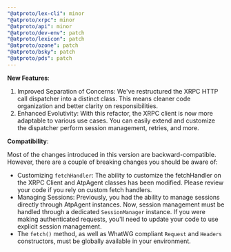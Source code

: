 ```yaml
---
"@atproto/lex-cli": minor
"@atproto/xrpc": minor
"@atproto/api": minor
"@atproto/dev-env": patch
"@atproto/lexicon": patch
"@atproto/ozone": patch
"@atproto/bsky": patch
"@atproto/pds": patch
---
```


**New Features**:

1) Improved Separation of Concerns: We've restructured the XRPC HTTP call
   dispatcher into a distinct class. This means cleaner code organization and
   better clarity on responsibilities.
2) Enhanced Evolutivity: With this refactor, the XRPC client is now more
   adaptable to various use cases. You can easily extend and customize the
   dispatcher perform session management, retries, and more.

**Compatibility**:

Most of the changes introduced in this version are backward-compatible. However,
there are a couple of breaking changes you should be aware of:

- Customizing `fetchHandler`: The ability to customize the fetchHandler on the
  XRPC Client and AtpAgent classes has been modified. Please review your code if
  you rely on custom fetch handlers.
- Managing Sessions: Previously, you had the ability to manage sessions directly
  through AtpAgent instances. Now, session management must be handled through a
  dedicated `SessionManager` instance. If you were making authenticated
  requests, you'll need to update your code to use explicit session management.
- The `fetch()` method, as well as WhatWG compliant `Request` and `Headers`
  constructors, must be globally available in your environment.
